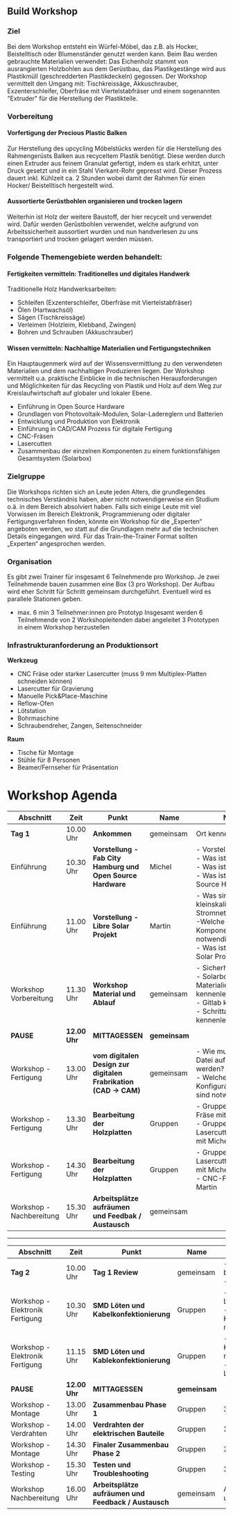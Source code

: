 <!--
SPDX-FileCopyrightText: regenholz <mail@regenholz.de>

SPDX-License-Identifier: CC-BY-SA-4.0
-->

## Build Workshop

### Ziel

Bei dem Workshop entsteht ein Würfel-Möbel, das z.B. als Hocker, Beistelltisch oder Blumenständer genutzt werden kann. Beim Bau werden gebrauchte Materialien verwendet: Das Eichenholz stammt von ausrangierten Holzbohlen aus dem Gerüstbau, das Plastikgestänge wird aus Plastikmüll (geschredderten Plastikdeckeln) gegossen. Der Workshop vermittelt den Umgang mit: Tischkreissäge, Akkuschrauber, Exzenterschleifer, Oberfräse mit Viertelstabfräser und einem sogenannten "Extruder" für die Herstellung der Plastikteile.

### Vorbereitung

#### Vorfertigung der Precious Plastic Balken
Zur Herstellung des upcycling Möbelstücks werden für die Herstellung des Rahmengerüsts Balken aus recyceltem Plastik benötigt. Diese werden durch einen Extruder aus feinem Granulat gefertigt, indem es stark erhitzt, unter Druck gesetzt und in ein Stahl Vierkant-Rohr gepresst wird. Dieser Prozess dauert inkl. Kühlzeit ca. 2 Stunden wobei damit der Rahmen für einen Hocker/ Beistelltisch hergestellt wird.

#### Aussortierte Gerüstbohlen organisieren und trocken lagern
Weiterhin ist Holz der weitere Baustoff, der hier recycelt und verwendet wird. Dafür werden Gerüstbohlen verwendet, welche aufgrund von Arbeitssicherheit aussortiert wurden und nun handverlesen zu uns transportiert und trocken gelagert werden müssen. 


### Folgende Themengebiete werden behandelt:

#### Fertigkeiten vermitteln: Traditionelles und digitales Handwerk
Traditionelle Holz Handwerksarbeiten:
- Schleifen (Exzenterschleifer, Oberfräse mit Viertelstabfräser)
- Ölen (Hartwachsöl)
- Sägen (Tischkreissäge)
- Verleimen (Holzleim, Klebband, Zwingen)
- Bohren und Schrauben (Akkuschrauber)

#### Wissen vermitteln: Nachhaltige Materialien und Fertigungstechniken
Ein Hauptaugenmerk wird auf der Wissensvermittlung zu den verwendeten Materialien und dem nachhaltigen Produzieren liegen. Der Workshop vermittelt u.a. praktische Einblicke in die technischen Herausforderungen und Möglichkeiten für das Recycling von Plastik und Holz auf dem Weg zur Kreislaufwirtschaft auf globaler und lokaler Ebene.


- Einführung in Open Source Hardware
- Grundlagen von Photovoltaik-Modulen, Solar-Ladereglern und Batterien
- Entwicklung und Produktion von Elektronik
- Einführung in CAD/CAM Prozess für digitale Fertigung
- CNC-Fräsen
- Lasercutten
- Zusammenbau der einzelnen Komponenten zu einem funktionsfähigen Gesamtsystem (Solarbox)

### Zielgruppe
Die Workshops richten sich an Leute jeden Alters, die grundlegendes technisches Verständnis haben, aber nicht notwendigerweise ein Studium o.ä. in dem Bereich absolviert haben.
Falls sich einige Leute mit viel Vorwissen im Bereich Elektronik, Programmierung oder digitaler Fertigungsverfahren finden, könnte ein Workshop für die „Experten“ angeboten werden, wo statt auf die Grundlagen mehr auf die technischen Details eingegangen wird. Für das Train-the-Trainer Format sollten „Experten“ angesprochen werden.


### Organisation
Es gibt zwei Trainer für insgesamt 6 Teilnehmende pro Workshop. Je zwei Teilnehmende bauen zusammen eine Box (3 pro Workshop).
Der Aufbau wird eher Schritt für Schritt gemeinsam durchgeführt. Eventuell wird es parallele Stationen geben.

- max. 6 min 3 Teilnehmer:innen pro Prototyp
Insgesamt werden 6 Teilnehmende von 2 Workshopleitenden dabei angeleitet 3 Prototypen in einem Workshop herzustellen

### Infrastrukturanforderung an Produktionsort

**Werkzeug**
- CNC Fräse oder starker Lasercutter (muss 9 mm Multiplex-Platten schneiden können)
- Lasercutter für Gravierung
- Manuelle Pick&Place-Maschine
- Reflow-Ofen
- Lötstation
- Bohrmaschine
- Schraubendreher, Zangen, Seitenschneider

**Raum**
- Tische für Montage
- Stühle für 8 Personen
- Beamer/Fernseher für Präsentation


# Workshop Agenda

|Abschnitt | Zeit | Punkt | Name | Notiz |
|-----| -------- | -------- | ---- | -------- |
|**Tag 1** | 10.00 Uhr    | **Ankommen**     |  gemeinsam | Ort kennenlernen|
| Einführung | 10.30 Uhr  | **Vorstellung - Fab City Hamburg und Open Source Hardware**   | Michel | - Vorstellungsrunde <br>- Was ist Fab City<br>- Was ist ein Fab Lab<br>- Was ist Open Source Hardware? |
| Einführung | 11.00 Uhr     | **Vorstellung - Libre Solar Projekt** | Martin | - Was sind kleinskalierte Stromnetze? <br>-Welche Hardware Komponenten sind notwendig?<br>- Was ist das Libre Solar Projekt?  |
| Workshop Vorbereitung | 11.30 Uhr     | **Workshop Material und Ablauf** | gemeinsam | - Sicherheitshinweis<br>- Solarbox Materialien kennenlernen<br>- Gitlab kennenlernen <br>- Schrittanleitung kennenlernen |
| **PAUSE** | **12.00 Uhr**     | **MITTAGESSEN** | **gemeinsam** |  |
| Workshop - Fertigung | 13.00 Uhr     | **vom digitalen Design zur digitalen Frabrikation <br>(CAD -> CAM)** | gemeinsam | - Wie muss die CAD Datei aufbereitet werden?<br>- Welche Konfigurationsschritte sind notwendig? |
| Workshop - Fertigung | 13.30 Uhr     | **Bearbeitung der Holzplatten** | Gruppen | - Gruppe 1: CNC-Fräse mit Martin <br>- Gruppe 2: Lasercutter + Bohren mit Michel |
| Workshop - Fertigung | 14.30 Uhr     | **Bearbeitung der Holzplatten** | Gruppen | - Gruppe 1: Lasercutter + Bohren mit Michel <br>- CNC-Fräse mit Martin |
| Workshop - Nachbereitung | 15.30 Uhr | **Arbeitsplätze aufräumen und Feedbak / Austausch** | gemeinsam |  |

---

|Abschnitt | Zeit | Punkt | Name | Notiz |
|-----| -------- | -------- | ---- | -------- |
| **Tag 2** | 10.00 Uhr  | **Tag 1 Review** | gemeinsam | - offene Fragen beantworten <br>- Vorbereiten Tag 2|
| Workshop - Elektronik Fertigung | 10.30 Uhr  | **SMD Löten und Kabelkonfektionierung** | Gruppen | - Gruppe 1: SMD Löten mit Martin <br>- Gruppe 2: Kabelkonfektionierung mit Michel|
| Workshop - Elektronik Fertigung | 11.15 Uhr  | **SMD Löten und Kablekonfektionierung** | Gruppen | - Gruppe 1: Kabelkonfektionierung mit Michel <br>- Gruppe 2: SMD Löten mit Martin|
| **PAUSE** | **12.00 Uhr**     | **MITTAGESSEN** | **gemeinsam** |  |
| Workshop - Montage | 13.00 Uhr  | **Zusammenbau Phase 1** | Gruppen | 3 Gruppen jeweils |
| Workshop - Verdrahten | 14.00 Uhr  | **Verdrahten der elektrischen Bauteile** | Gruppen | 3 Gruppen jeweils |
| Workshop - Montage | 14.30 Uhr  | **Finaler Zusammenbau Phase 2** | Gruppen | 3 Gruppen jeweils |
| Workshop - Testing | 15.30 Uhr  | **Testen und Troubleshooting** | Gruppen | 3 Gruppen jeweils |
| Workshop Nachbereitung | 16.00 Uhr  | **Arbeitsplätze aufräumen und Feedback / Austausch** | gemeinsam | Austausch, Gedanken und Impressionen |


